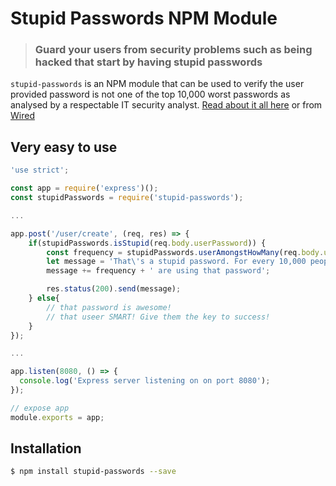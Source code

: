 # Stupid Passwords NPM Module

> ### Guard your users from security problems such as being hacked that start by having stupid passwords

`stupid-passwords` is an NPM module that can be used to verify the user provided password is not one
of the top 10,000 worst passwords as analysed by a respectable IT security analyst.
[Read about it all here](https://xato.net/10-000-top-passwords-6d6380716fe0#.473dkcjfm) or from
[Wired](http://www.wired.com/2013/12/web-semantics-the-ten-thousand-worst-passwords/)


## Very easy to use

```js
'use strict';

const app = require('express')();
const stupidPasswords = require('stupid-passwords');

...

app.post('/user/create', (req, res) => {
	if(stupidPasswords.isStupid(req.body.userPassword)) {
		const frequency = stupidPasswords.userAmongstHowMany(req.body.userPassword);
		let message = 'That\'s a stupid password. For every 10,000 people, ';
		message += frequency + ' are using that password';

		res.status(200).send(message);
	} else{
		// that password is awesome!
		// that useer SMART! Give them the key to success!
	}
});

...

app.listen(8080, () => {
  console.log('Express server listening on on port 8080');
});

// expose app
module.exports = app;

```

## Installation

```bash
$ npm install stupid-passwords --save
```
